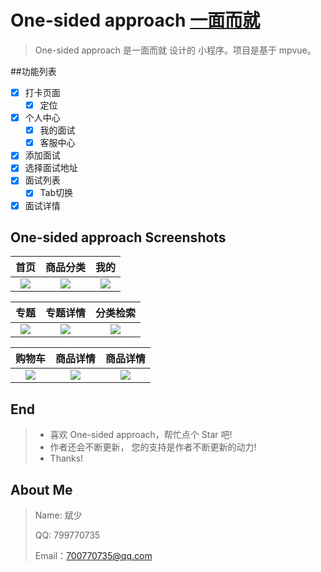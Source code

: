 # One-sided approach [一面而就](https://github.com/Peroluo/easyMarketApp)

> ​One-sided approach 是一面而就 设计的 小程序。项目是基于 mpvue。


##功能列表
- [x] 打卡页面
  - [x] 定位
- [x] 个人中心
  - [x] 我的面试
  - [x] 客服中心
- [x] 添加面试
- [x] 选择面试地址
- [x] 面试列表
  - [x] Tab切换
- [x] 面试详情

## One-sided approach Screenshots

|         首页         |         商品分类         |         我的         |
| :------------------: | :----------------------: | :------------------: |
| ![](./imgs/首页.png) | ![](./imgs/分类页.png) | ![](./imgs/个人页.png) |

|         专题          |          专题详情           |            分类检索            | 
| :-------------------: | :-------------------------: | :----------------------------: |
| ![](./imgs/专题页.png) | ![](./imgs/专题详情.png) | ![](./imgs/分类页搜索.png) |

|        购物车        |          商品详情           |          商品详情           |
| :------------------: | :-------------------------: | :-------------------------: |
| ![](./imgs/购物车页.png) | ![](./imgs/商品详情1.png) | ![](./imgs/商品详情2.png) |

## End

> - 喜欢 One-sided approach，帮忙点个 Star 吧!
> - 作者还会不断更新， 您的支持是作者不断更新的动力!
> - Thanks!

## About Me

> Name: 斌少
>
> QQ: 799770735
>
> Email：700770735@qq.com
